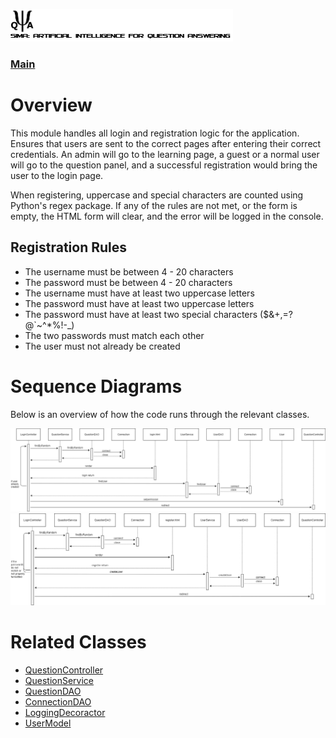 ![SAI-QA Logo](/Capstone-SAIQA/img/logo.png)
### [Main](/Capstone-SAIQA/README.md)
# Overview
This module handles all login and registration logic for the application.  Ensures that users are sent to the correct pages after entering their correct credentials.  An admin will go to the learning page, a guest or a normal user will go to the question panel, and a successful registration would bring the user to the login page.

When registering, uppercase and special characters are counted using Python's regex package.  If any of the rules are not met, or the form is empty, the HTML form will clear, and the error will be logged in the console.

## Registration Rules
- The username must be between 4 - 20 characters
- The password must be between 4 - 20 characters
- The username must have at least two uppercase letters
- The password must have at least two uppercase letters
- The password must have at least two special characters ($&+,=?@`~^*%!-_)
- The two passwords must match each other
- The user must not already be created

# Sequence Diagrams

Below is an overview of how the code runs through the relevant classes.

![Login Sequence Diagram](/Capstone-SAIQA/img/Login_Diagram.png/)
![Registration Sequence Diagram](/Capstone-SAIQA/img/Registration.png/)

# Related Classes
- [QuestionController](https://github.com/mark-mo/docs/blob/master/Capstone-SAIQA/docs/ClassDiagram.md#login-controller)
- [QuestionService](https://github.com/mark-mo/docs/blob/master/Capstone-SAIQA/docs/ClassDiagram.md#services)
- [QuestionDAO](https://github.com/mark-mo/docs/blob/master/Capstone-SAIQA/docs/ClassDiagram.md#dao)
- [ConnectionDAO](https://github.com/mark-mo/docs/blob/master/Capstone-SAIQA/docs/ClassDiagram.md#dao)
- [LoggingDecoractor](https://github.com/mark-mo/docs/blob/master/Capstone-SAIQA/docs/ClassDiagram.md#loggingdecorator)
- [UserModel](https://github.com/mark-mo/docs/blob/master/Capstone-SAIQA/docs/ClassDiagram.md#models)